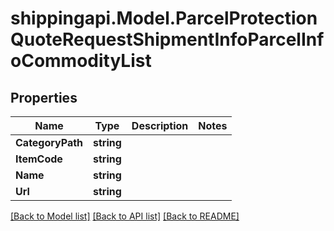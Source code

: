 
# shippingapi.Model.ParcelProtectionQuoteRequestShipmentInfoParcelInfoCommodityList

## Properties

Name | Type | Description | Notes
------------ | ------------- | ------------- | -------------
**CategoryPath** | **string** |  | 
**ItemCode** | **string** |  | 
**Name** | **string** |  | 
**Url** | **string** |  | 

[[Back to Model list]](../README.md#documentation-for-models)
[[Back to API list]](../README.md#documentation-for-api-endpoints)
[[Back to README]](../README.md)

